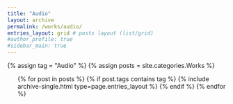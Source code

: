 ```yaml
---
title: "Audio"
layout: archive
permalink: /works/audio/
entries_layout: grid # posts layout (list/grid)
#author_profile: true
#sidebar_main: true
---
```

<body oncontextmenu="return false;">
{% assign tag = "Audio" %} <!--tag name-->
{% assign posts = site.categories.Works %}
  <ul> 
  {% for post in posts %}
    {% if post.tags contains tag %}
      {% include archive-single.html type=page.entries_layout %}
    {% endif %}
  {% endfor %}
  </ul>
</body>